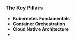 ### The Key Pillars
* **Kubernetes Fundamentals**
* **Container Orchestration**
* **Cloud Native Architecture**
* 